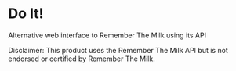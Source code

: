 Do It!
======

Alternative web interface to Remember The Milk using its API

Disclaimer:
This product uses the Remember The Milk API but is not endorsed or certified by Remember The Milk.
